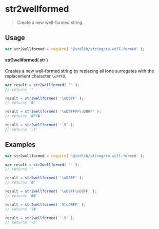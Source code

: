 <!--

@license Apache-2.0

Copyright (c) 2024 The Stdlib Authors.

Licensed under the Apache License, Version 2.0 (the "License");
you may not use this file except in compliance with the License.
You may obtain a copy of the License at

   http://www.apache.org/licenses/LICENSE-2.0

Unless required by applicable law or agreed to in writing, software
distributed under the License is distributed on an "AS IS" BASIS,
WITHOUT WARRANTIES OR CONDITIONS OF ANY KIND, either express or implied.
See the License for the specific language governing permissions and
limitations under the License.

-->

# str2wellformed

> Create a new well-formed string.

<section class="usage">

## Usage

```javascript
var str2wellformed = require( '@stdlib/string/to-well-formed' );
```

#### str2wellformed( str )

Creates a new well-formed string by replacing all lone surrogates with the replacement character `\uFFFD`.

<!-- eslint-disable no-new-wrappers -->

```javascript
var result = str2wellformed( '' );
// returns ''

result = str2wellformed( '\uDBFF' );
// returns '�'

result = str2wellformed( '\uDBFFFF\uDBFF' );
// returns '�FF�'

result = str2wellformed( '-5' );
// returns '-5'
```

</section>

<!-- /.usage -->

<section class="examples">

## Examples

<!-- eslint-disable no-new-wrappers -->

<!-- eslint no-undef: "error" -->

```javascript
var str2wellformed = require( '@stdlib/string/to-well-formed' );

var result = str2wellformed( '' );
// returns ''

result = str2wellformed( '\uDBFF' );
// returns '�'

result = str2wellformed( '\uDBFF\uDBFF' );
// returns '��'

result = str2wellformed( '5\uDBFF' );
// returns '5�'

result = str2wellformed( '-5' );
// returns '-5'
```

</section>

<!-- /.examples -->

<!-- Section for related `stdlib` packages. Do not manually edit this section, as it is automatically populated. -->

<section class="related">

</section>

<!-- /.related -->

<!-- Section for all links. Make sure to keep an empty line after the `section` element and another before the `/section` close. -->

<section class="links">

<!-- <related-links> -->


<!-- </related-links> -->

</section>

<!-- /.links -->
